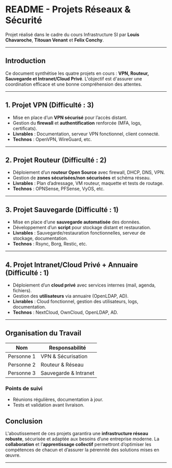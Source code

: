 # README - Projets Réseaux & Sécurité

Projet réalisé dans le cadre du cours Infrastructure SI par **Louis Chavaroche**, **Titouan Venant** et **Felix Conchy**.

---

## Introduction
Ce document synthétise les quatre projets en cours : **VPN, Routeur, Sauvegarde et Intranet/Cloud Privé**. L'objectif est d'assurer une coordination efficace et une bonne compréhension des attentes.

---

## 1. Projet VPN (Difficulté : 3)
- Mise en place d’un **VPN sécurisé** pour l’accès distant.
- Gestion du **firewall** et **authentification** renforcée (MFA, logs, certificats).
- **Livrables** : Documentation, serveur VPN fonctionnel, client connecté.
- **Technos** : OpenVPN, WireGuard, etc.

---

## 2. Projet Routeur (Difficulté : 2)
- Déploiement d’un **routeur Open Source** avec firewall, DHCP, DNS, VPN.
- Gestion de **zones sécurisées/non sécurisées** et schéma réseau.
- **Livrables** : Plan d’adressage, VM routeur, maquette et tests de routage.
- **Technos** : OPNSense, PFSense, VyOS, etc.

---

## 3. Projet Sauvegarde (Difficulté : 1)
- Mise en place d’une **sauvegarde automatisée** des données.
- Développement d’un **script** pour stockage distant et restauration.
- **Livrables** : Sauvegarde/restauration fonctionnelles, serveur de stockage, documentation.
- **Technos** : Rsync, Borg, Restic, etc.

---

## 4. Projet Intranet/Cloud Privé + Annuaire (Difficulté : 1)
- Déploiement d’un **cloud privé** avec services internes (mail, agenda, fichiers).
- Gestion des **utilisateurs** via annuaire (OpenLDAP, AD).
- **Livrables** : Cloud fonctionnel, gestion des utilisateurs, logs, documentation.
- **Technos** : NextCloud, OwnCloud, OpenLDAP, AD.

---

## Organisation du Travail
| Nom        | Responsabilité             |
|------------|---------------------------|
| Personne 1 | VPN & Sécurisation        |
| Personne 2 | Routeur & Réseau          |
| Personne 3 | Sauvegarde & Intranet     |

### Points de suivi
- Réunions régulières, documentation à jour.
- Tests et validation avant livraison.

## Conclusion
L'aboutissement de ces projets garantira une **infrastructure réseau robuste**, sécurisée et adaptée aux besoins d’une entreprise moderne. La **collaboration** et l’**apprentissage collectif** permettront d’optimiser les compétences de chacun et d’assurer la pérennité des solutions mises en œuvre.

---

